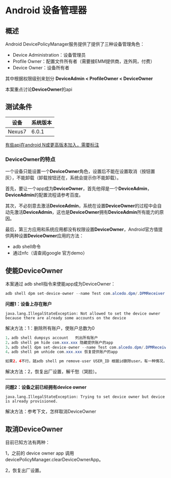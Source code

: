 # Android 设备管理器

## 概述

Android DevicePolicyManager服务提供了提供了三种设备管理角色：

- Device Administration：设备管理员
- Profile Owner：配置文件所有者（需要接EMM提供商，连外网，付费）
- Device Owner：设备所有者

其中根据权限级别来划分 **DeviceAdmin < ProfileOwner < DeviceOwner**

本案重点讨论**DeviceOwner**的api

## 测试条件

| 设备   | 系统版本 |
| ------ | -------- |
| Nexus7 | 6.0.1    |

<u>有些api在android N或更高版本加入，需要标注</u>



### DeviceOwner的特点

一个设备只能设置一个**DeviceOwner**角色，设置后不能在设置取消（按钮置灰），不能卸载（卸载按钮还在，系统会提示你不能卸载）。



首先，要让一个app成为**DeviceOwner**，首先他得是一个**DeviceAdmin**，**DeviceAdmin**的配置流程请参考百度。

其次，不必刻意去激活**DeviceAdmin**，系统在设置**DeviceOwner**的过程中会自动先激活**DeviceAdmin**，这也是**DeviceOwner**拥有**DeviceAdmin**所有能力的原因。

最后，第三方应用和系统应用都没有权限设置**DeviceOwner**，Android官方值提供两种设置**DeviceOwner**应用的方法：

- adb shell命令
- 通过nfc（请查阅google 官方demo）



## 使能DeviceOwner

本案通过 adb shell指令来使能app成为DeviceOwner：

```java
adb shell dpm set-device-owner --name Test com.alcedo.dpm/.DPMReceiver
```

**问题1：设备上存在账户**

```
java.lang.IllegalStateException: Not allowed to set the device owner because there are already some accounts on the device
```

解决方法：1：删除所有账户，使账户总数为0

```java
1，adb shell dumpsys account   列出所有账户
2，adb shell pm hide com.xxx.xxx 隐藏提供账户的app
3，adb shell dpm set-device-owner --name Test com.alcedo.dpm/.DPMReceiver
4，adb shell pm unhide com.xxx.xxx 恢复提供账户的app

如果2，4不行，就adb shell pm remove-user USER_ID 根据id删除user。有一种情况，提示不能删除user_id为0的，只能参考方法2了。
```

解决方法：2，恢复出厂设置，解千愁（哭脸）。

------

**问题2：设备之前已经拥有device owner**

```
java.lang.IllegalStateException: Trying to set device owner but device is already provisioned.
```

解决方法：参考下文，怎样取消DeviceOwner



## 取消DeviceOwner

目前已知方法有两种：

1，之前的 device  owner app 调用 devicePolicyManager.clearDeviceOwnerApp。

2，恢复出厂设置。

